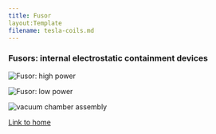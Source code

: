 ```yaml
---
title: Fusor
layout:Template
filename: tesla-coils.md
--- 
```


### Fusors: internal electrostatic containment devices

![Fusor: high power]({{https://blbadger.github.io}}fusor1-1.png)

![Fusor: low power]({{https://blbadger.github.io}}fusor_2.png)

![vacuum chamber assembly]({{https://blbadger.github.io}}fusor_3.png}})

[Link to home](https://blbadger.github.io/)
